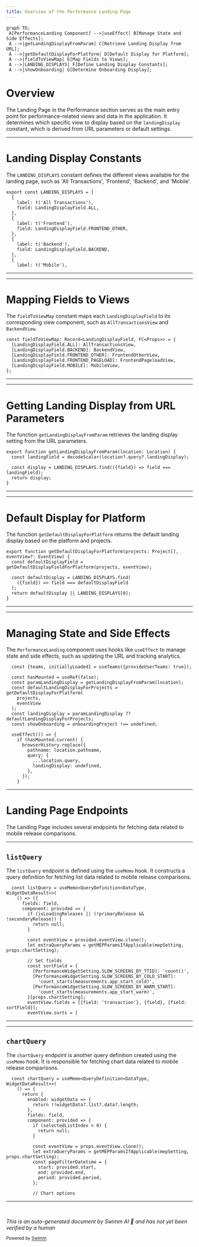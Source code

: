 ```yaml
---
title: Overview of the Performance Landing Page
---
```

```mermaid
graph TD;
 A[PerformanceLanding Component] -->|useEffect| B[Manage State and Side Effects];
 A -->|getLandingDisplayFromParam| C[Retrieve Landing Display from URL];
 A -->|getDefaultDisplayForPlatform| D[Default Display for Platform];
 A -->|fieldToViewMap| E[Map Fields to Views];
 A -->|LANDING_DISPLAYS| F[Define Landing Display Constants];
 A -->|showOnboarding| G[Determine Onboarding Display];
```

# Overview

The Landing Page in the Performance section serves as the main entry point for performance-related views and data in the application. It determines which specific view to display based on the <SwmToken path="static/app/views/performance/landing/utils.tsx" pos="80:13:13" line-data="  const landingField = decodeScalar(location?.query?.landingDisplay);">`landingDisplay`</SwmToken> constant, which is derived from URL parameters or default settings.

<SwmSnippet path="/static/app/views/performance/landing/utils.tsx" line="41">

---

# Landing Display Constants

The <SwmToken path="static/app/views/performance/landing/utils.tsx" pos="41:4:4" line-data="export const LANDING_DISPLAYS = [">`LANDING_DISPLAYS`</SwmToken> constant defines the different views available for the landing page, such as 'All Transactions', 'Frontend', 'Backend', and 'Mobile'.

```tsx
export const LANDING_DISPLAYS = [
  {
    label: t('All Transactions'),
    field: LandingDisplayField.ALL,
  },
  {
    label: t('Frontend'),
    field: LandingDisplayField.FRONTEND_OTHER,
  },
  {
    label: t('Backend'),
    field: LandingDisplayField.BACKEND,
  },
  {
    label: t('Mobile'),
```

---

</SwmSnippet>

<SwmSnippet path="/static/app/views/performance/landing/index.tsx" line="72">

---

# Mapping Fields to Views

The <SwmToken path="static/app/views/performance/landing/index.tsx" pos="72:2:2" line-data="const fieldToViewMap: Record&lt;LandingDisplayField, FC&lt;Props&gt;&gt; = {">`fieldToViewMap`</SwmToken> constant maps each <SwmToken path="static/app/views/performance/landing/index.tsx" pos="72:7:7" line-data="const fieldToViewMap: Record&lt;LandingDisplayField, FC&lt;Props&gt;&gt; = {">`LandingDisplayField`</SwmToken> to its corresponding view component, such as <SwmToken path="static/app/views/performance/landing/index.tsx" pos="73:8:8" line-data="  [LandingDisplayField.ALL]: AllTransactionsView,">`AllTransactionsView`</SwmToken> and <SwmToken path="static/app/views/performance/landing/index.tsx" pos="74:8:8" line-data="  [LandingDisplayField.BACKEND]: BackendView,">`BackendView`</SwmToken>.

```tsx
const fieldToViewMap: Record<LandingDisplayField, FC<Props>> = {
  [LandingDisplayField.ALL]: AllTransactionsView,
  [LandingDisplayField.BACKEND]: BackendView,
  [LandingDisplayField.FRONTEND_OTHER]: FrontendOtherView,
  [LandingDisplayField.FRONTEND_PAGELOAD]: FrontendPageloadView,
  [LandingDisplayField.MOBILE]: MobileView,
};
```

---

</SwmSnippet>

<SwmSnippet path="/static/app/views/performance/landing/utils.tsx" line="79">

---

# Getting Landing Display from URL Parameters

The function <SwmToken path="static/app/views/performance/landing/utils.tsx" pos="79:4:4" line-data="export function getLandingDisplayFromParam(location: Location) {">`getLandingDisplayFromParam`</SwmToken> retrieves the landing display setting from the URL parameters.

```tsx
export function getLandingDisplayFromParam(location: Location) {
  const landingField = decodeScalar(location?.query?.landingDisplay);

  const display = LANDING_DISPLAYS.find(({field}) => field === landingField);
  return display;
}
```

---

</SwmSnippet>

<SwmSnippet path="/static/app/views/performance/landing/utils.tsx" line="86">

---

# Default Display for Platform

The function <SwmToken path="static/app/views/performance/landing/utils.tsx" pos="86:4:4" line-data="export function getDefaultDisplayForPlatform(projects: Project[], eventView?: EventView) {">`getDefaultDisplayForPlatform`</SwmToken> returns the default landing display based on the platform and projects.

```tsx
export function getDefaultDisplayForPlatform(projects: Project[], eventView?: EventView) {
  const defaultDisplayField = getDefaultDisplayFieldForPlatform(projects, eventView);

  const defaultDisplay = LANDING_DISPLAYS.find(
    ({field}) => field === defaultDisplayField
  );
  return defaultDisplay || LANDING_DISPLAYS[0];
}
```

---

</SwmSnippet>

<SwmSnippet path="/static/app/views/performance/landing/index.tsx" line="91">

---

# Managing State and Side Effects

The <SwmToken path="static/app/views/performance/landing/index.tsx" pos="80:4:4" line-data="export function PerformanceLanding(props: Props) {">`PerformanceLanding`</SwmToken> component uses hooks like <SwmToken path="static/app/views/performance/landing/index.tsx" pos="102:1:1" line-data="  useEffect(() =&gt; {">`useEffect`</SwmToken> to manage state and side effects, such as updating the URL and tracking analytics.

```tsx
  const {teams, initiallyLoaded} = useTeams({provideUserTeams: true});

  const hasMounted = useRef(false);
  const paramLandingDisplay = getLandingDisplayFromParam(location);
  const defaultLandingDisplayForProjects = getDefaultDisplayForPlatform(
    projects,
    eventView
  );
  const landingDisplay = paramLandingDisplay ?? defaultLandingDisplayForProjects;
  const showOnboarding = onboardingProject !== undefined;

  useEffect(() => {
    if (hasMounted.current) {
      browserHistory.replace({
        pathname: location.pathname,
        query: {
          ...location.query,
          landingDisplay: undefined,
        },
      });
    }
```

---

</SwmSnippet>

# Landing Page Endpoints

The Landing Page includes several endpoints for fetching data related to mobile release comparisons.

<SwmSnippet path="/static/app/views/performance/landing/widgets/widgets/mobileReleaseComparisonListWidget.tsx" line="108">

---

## <SwmToken path="static/app/views/performance/landing/widgets/widgets/mobileReleaseComparisonListWidget.tsx" pos="108:3:3" line-data="  const listQuery = useMemo&lt;QueryDefinition&lt;DataType, WidgetDataResult&gt;&gt;(">`listQuery`</SwmToken>

The <SwmToken path="static/app/views/performance/landing/widgets/widgets/mobileReleaseComparisonListWidget.tsx" pos="108:3:3" line-data="  const listQuery = useMemo&lt;QueryDefinition&lt;DataType, WidgetDataResult&gt;&gt;(">`listQuery`</SwmToken> endpoint is defined using the <SwmToken path="static/app/views/performance/landing/widgets/widgets/mobileReleaseComparisonListWidget.tsx" pos="108:7:7" line-data="  const listQuery = useMemo&lt;QueryDefinition&lt;DataType, WidgetDataResult&gt;&gt;(">`useMemo`</SwmToken> hook. It constructs a query definition for fetching list data related to mobile release comparisons.

```tsx
  const listQuery = useMemo<QueryDefinition<DataType, WidgetDataResult>>(
    () => ({
      fields: field,
      component: provided => {
        if (isLoadingReleases || (!primaryRelease && !secondaryRelease)) {
          return null;
        }

        const eventView = provided.eventView.clone();
        let extraQueryParams = getMEPParamsIfApplicable(mepSetting, props.chartSetting);

        // Set fields
        const sortField = {
          [PerformanceWidgetSetting.SLOW_SCREENS_BY_TTID]: 'count()',
          [PerformanceWidgetSetting.SLOW_SCREENS_BY_COLD_START]:
            'count_starts(measurements.app_start_cold)',
          [PerformanceWidgetSetting.SLOW_SCREENS_BY_WARM_START]:
            'count_starts(measurements.app_start_warm)',
        }[props.chartSetting];
        eventView.fields = [{field: 'transaction'}, {field}, {field: sortField}];
        eventView.sorts = [
```

---

</SwmSnippet>

<SwmSnippet path="/static/app/views/performance/landing/widgets/widgets/mobileReleaseComparisonListWidget.tsx" line="170">

---

## <SwmToken path="static/app/views/performance/landing/widgets/widgets/mobileReleaseComparisonListWidget.tsx" pos="170:3:3" line-data="  const chartQuery = useMemo&lt;QueryDefinition&lt;DataType, WidgetDataResult&gt;&gt;(">`chartQuery`</SwmToken>

The <SwmToken path="static/app/views/performance/landing/widgets/widgets/mobileReleaseComparisonListWidget.tsx" pos="170:3:3" line-data="  const chartQuery = useMemo&lt;QueryDefinition&lt;DataType, WidgetDataResult&gt;&gt;(">`chartQuery`</SwmToken> endpoint is another query definition created using the <SwmToken path="static/app/views/performance/landing/widgets/widgets/mobileReleaseComparisonListWidget.tsx" pos="170:7:7" line-data="  const chartQuery = useMemo&lt;QueryDefinition&lt;DataType, WidgetDataResult&gt;&gt;(">`useMemo`</SwmToken> hook. It is responsible for fetching chart data related to mobile release comparisons.

```tsx
  const chartQuery = useMemo<QueryDefinition<DataType, WidgetDataResult>>(
    () => {
      return {
        enabled: widgetData => {
          return !!widgetData?.list?.data?.length;
        },
        fields: field,
        component: provided => {
          if (selectedListIndex < 0) {
            return null;
          }

          const eventView = props.eventView.clone();
          let extraQueryParams = getMEPParamsIfApplicable(mepSetting, props.chartSetting);
          const pageFilterDatetime = {
            start: provided.start,
            end: provided.end,
            period: provided.period,
          };

          // Chart options
```

---

</SwmSnippet>

&nbsp;

*This is an auto-generated document by Swimm AI 🌊 and has not yet been verified by a human*

<SwmMeta version="3.0.0" repo-id="Z2l0aHViJTNBJTNBc2VudHJ5LWRlbW8tMSUzQSUzQVN3aW1tLURlbW8=" repo-name="sentry-demo-1" doc-type="overview"><sup>Powered by [Swimm](/)</sup></SwmMeta>
